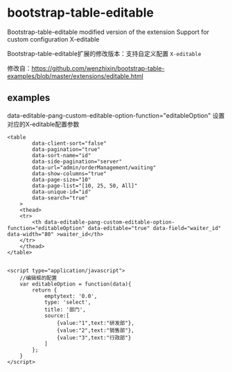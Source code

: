 # bootstrap-table-editable
Bootstrap-table-editable modified version of the extension
Support for custom configuration X-editable

Bootstrap-table-editable扩展的修改版本：支持自定义配置 `X-editable` 

修改自：https://github.com/wenzhixin/bootstrap-table-examples/blob/master/extensions/editable.html  
## examples
data-editable-pang-custom-editable-option-function="editableOption" 设置对应的X-editable配置参数
```
<table
        data-client-sort="false"
        data-pagination="true"
        data-sort-name="id"
        data-side-pagination="server"
        data-url="admin/orderManagement/waiting"
        data-show-columns="true"
        data-page-size="10"
        data-page-list="[10, 25, 50, All]"
        data-unique-id="id"
        data-search="true"
    >
    <thead>
    <tr>
        <th data-editable-pang-custom-editable-option-function="editableOption" data-editable="true" data-field="waiter_id" data-width="80" >waiter_id</th>
    </tr>
    </thead>
</table>


<script type="application/javascript">
    //编辑框的配置
    var editableOption = function(data){
        return {
            emptytext: '0.0',
            type: 'select',
            title: '部门',
            source:[
                {value:"1",text:"研发部"},
                {value:"2",text:"销售部"},
                {value:"3",text:"行政部"}
            ]
        };
    }
</script>
```
